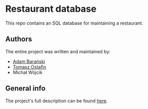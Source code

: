 # Restaurant database
This repo contains an SQL database for maintaining a restaurant.

## Authors
The entire project was written and maintained by:
- [Adam Barański](https://github.com/baranskixx)
- [Tomasz Ostafin](https://github.com/tostafin)
- Michał Wójcik

## General info
The project's full description can be found [here](docs/Description.md).
